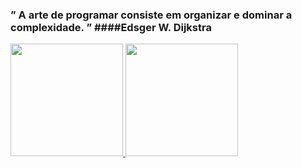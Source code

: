 ### ” A arte de programar consiste em organizar e dominar a complexidade. ” ####Edsger W. Dijkstra 

<div>
  <a href="https://github.com/marioluciomaj">
  <img height="180em" src="https://github-readme-stats.vercel.app/api?username=marioluciomaj&show_icons=true&theme=dracula&include_all_commits=true&count_private=true"/>
  <img height="180em" src="https://github-readme-stats.vercel.app/api/top-langs/?username=marioluciomaj&layout=compact&langs_count=7&theme=dracula"/>
</div>




<!--
**marioluciomaj/marioluciomaj** is a ✨ _special_ ✨ repository because its `README.md` (this file) appears on your GitHub profile.

Here are some ideas to get you started:

- 🔭 I’m currently working on ...
- 🌱 I’m currently learning ...
- 👯 I’m looking to collaborate on ...
- 🤔 I’m looking for help with ...
- 💬 Ask me about ...
- 📫 How to reach me: ...
- 😄 Pronouns: ...
- ⚡ Fun fact: ...
-->
